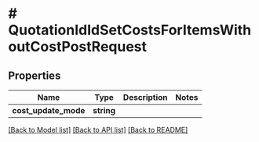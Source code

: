 # # QuotationIdIdSetCostsForItemsWithoutCostPostRequest

## Properties

Name | Type | Description | Notes
------------ | ------------- | ------------- | -------------
**cost_update_mode** | **string** |  |

[[Back to Model list]](../../README.md#models) [[Back to API list]](../../README.md#endpoints) [[Back to README]](../../README.md)
